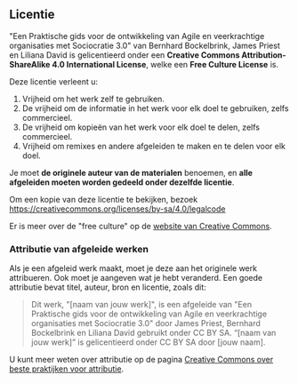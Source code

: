 ## Licentie

"Een Praktische gids voor de ontwikkeling van Agile en veerkrachtige organisaties met Sociocratie 3.0" van Bernhard Bockelbrink, James Priest en Liliana David is gelicentieerd onder een **Creative Commons Attribution-ShareAlike 4.0 International License**, welke een **Free Culture License** is.

Deze licentie verleent u:

1. Vrijheid om het werk zelf te gebruiken.
2. De vrijheid om de informatie in het werk voor elk doel te gebruiken, zelfs commercieel.
3. De vrijheid om kopieën van het werk voor elk doel te delen, zelfs commercieel.
4. Vrijheid om remixes en andere afgeleiden te maken en te delen voor elk doel.

Je moet **de originele auteur van de materialen** benoemen, en **alle afgeleiden moeten worden gedeeld onder dezelfde licentie**.

Om een kopie van deze licentie te bekijken, bezoek <https://creativecommons.org/licenses/by-sa/4.0/legalcode>

Er is meer over de "free culture" op de [website van Creative Commons](https://creativecommons.org/freeworks).

### Attributie van afgeleide werken

Als je een afgeleid werk maakt, moet je deze aan het originele werk attribueren. Ook moet je aangeven wat je hebt veranderd. Een goede attributie bevat titel, auteur, bron en licentie, zoals dit:

> Dit werk, "[naam van jouw werk]", is een afgeleide van "Een Praktische gids voor de ontwikkeling van Agile en veerkrachtige organisaties met Sociocratie 3.0" door James Priest, Bernhard Bockelbrink en Liliana David gebruikt onder CC BY SA. “[naam van jouw werk]” is gelicentieerd onder CC BY SA door [jouw naam].

U kunt meer weten over attributie op de pagina [Creative Commons over beste praktijken voor attributie](https://wiki.creativecommons.org/wiki/best_practices_for_attribution).